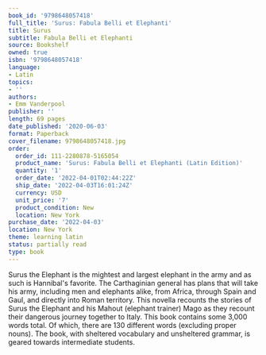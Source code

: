 ```yaml
---
book_id: '9798648057418'
full_title: 'Surus: Fabula Belli et Elephanti'
title: Surus
subtitle: Fabula Belli et Elephanti
source: Bookshelf
owned: true
isbn: '9798648057418'
language:
- Latin
topics:
- ''
authors:
- Emm Vanderpool
publisher: ''
length: 69 pages
date_published: '2020-06-03'
format: Paperback
cover_filename: 9798648057418.jpg
order:
  order_id: 111-2280878-5165054
  product_name: 'Surus: Fabula Belli et Elephanti (Latin Edition)'
  quantity: '1'
  order_date: '2022-04-01T02:44:22Z'
  ship_date: '2022-04-03T16:01:24Z'
  currency: USD
  unit_price: '7'
  product_condition: New
  location: New York
purchase_date: '2022-04-03'
location: New York
theme: learning latin
status: partially read
type: book
---
```

Surus the Elephant is the mightest and largest elephant in the army and as such is Hannibal's favorite. The Carthaginian general has plans that will take his army, including men and elephants alike, from Africa, through Spain and Gaul, and directly into Roman territory. This novella recounts the stories of Surus the Elephant and his Mahout (elephant trainer) Mago as they recount their dangerous journey together to Italy. This book contains some 3,000 words total. Of which, there are 130 different words (excluding proper nouns). The book, with sheltered vocabulary and unsheltered grammar, is geared towards intermediate students.
